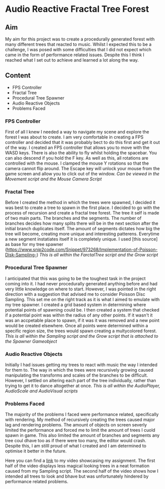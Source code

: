 # Audio Reactive Fractal Tree Forest

## Aim

My aim for this project was to create a procedurally generated forest with many different trees that reacted to music.
Whilst I expected this to be a challenge, I was posed with some difficulties that I did not expect which came in the form of performance related issues.
Despite this I think I reached what I set out to achieve and learned a lot along the way.

## Content

- FPS Controller
- Fractal Tree
- Procedural Tree Spawner
- Audio Reactive Objects
- Problems Faced

### FPS Controller

First of all I knew I needed a way to navigate my scene and explore the forest I was about to create. I am very comfortable in creating a FPS controller and decided that it was probably bect to do this first and get it out of the way. 
I created an FPS controller that allows you to move with the WASD keys. There is also the ability to fly whilst holding the spacebar. You can also descend if you hold the F key.
As well as this, all rotations are controlled with the mouse. I clamped the mouse Y rotations so that the camera cannot flip around. The Escape key will unlock your mouse from the game screen and allow you to click out of the window.
*Can be viewed in the Movement script and the Mouse Camera Script*

### Fractal Tree

Before I created the method in which the trees were spawned, I decided it was best to create a tree to spawn in the first place. I decided to go with the process of recursion and create a fractal tree forest. 
The tree it self is made of two main parts. The branches and the segments. The number of branches decides how many splits there will be in the next section after the initial branch duplicates itself. The amount of segments dictates how big the tree will become, creating more unique and interesting patterens. Everytime a new segment instatiates itself it is completely unique. 
I used [this source] as base for my tree spawner (https://www.snip2code.com/Snippet/973268/Implementation-of-Poisson-Disk-Sampling-)
*This is all within the FarctalTree script and the Grow script*

### Procedural Tree Spawner

I anticipated that this was going to be the toughest task in the project coming into it. I had never procedurally generated anything before and had very little knowledge on where to start. However, I was pointed in the right direction with a suggestion that advised me to consider Poisson Disc Sampling. This set me on the right track as it is what I aimed to emulate with my tree spawner. 
I created a grid based system in determining where potential points of spawning could be. I then created a system that checked if a potential point was within the radius of any other points. If it wasn't it was an accpetable place to spawn, if it was it was removed and a new point would be created elsewhere.
Once all points were determined within a specific region size, the trees would spawn creating a multycolored forest.
*This is all within the Sampling script and the Grow script that is attached to the Spawner Gameobject*

### Audio Reactive Objects

Initially I had issues getting my trees to react with music the way I intended for them to. The way in which the trees were recursively growing caused manipulating the transforms and scales of the branches to be difficult. However, I settled on altering each part of the tree individually, rather than trying to get it to dance altogether at once.
*This is all within the AudioPlayer, AudioScale and AudioVisual scripts*

### Problems Faced

The majority of the problems I faced were performance related, specifically with rendering. My method of recursively creating the trees caused major lag and rendering problems. The amount of objects on screen severly limited the performance and forced me to limit the amount of trees I cuold spawn in game. This also limited the amount of branches and segments any tree coul dhave too as if there were too many, the editor would crash. Despite this, I am stilll proud of what I created and I am determined to optimise it better in the future.

Here you can find a [link](https://www.youtube.com/watch?v=uL1IK6VGnMY) to my video showcasing my assignment. The first half of the video displays less magical looking trees in a neat formation caused from my Sampling script. The second half of the video shows how I intended all trees to look and bhave but was unfortunately hindered by performance related problems.
